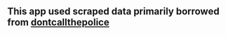 ## This app used scraped data primarily borrowed from [dontcallthepolice](https://dontcallthepolice.com/) 